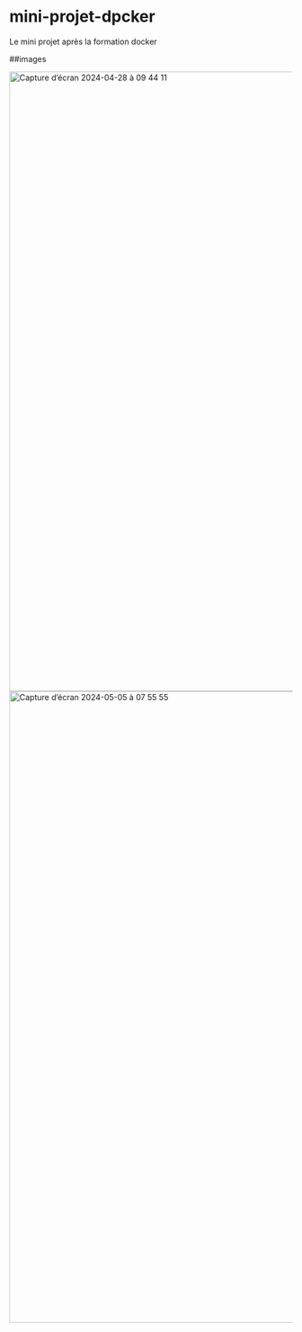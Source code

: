 # mini-projet-dpcker
Le mini projet après la formation docker


##images

<img width="1100" alt="Capture d’écran 2024-04-28 à 09 44 11" src="https://github.com/AbdelHafiz1/mini-projet-dpcker/assets/49732764/d9efbf6f-dad4-42ae-ac6d-ba89ed4d7b4d">


<img width="1121" alt="Capture d’écran 2024-05-05 à 07 55 55" src="https://github.com/AbdelHafiz1/mini-projet-dpcker/assets/49732764/f5c07d2e-c499-461b-961c-f7e2241077f2">

